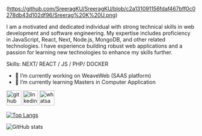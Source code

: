 (https://github.com/SreeragKU/SreeragKU/blob/c2a131091156fdaf467bff0c0278db43d102df96/Sreerag%20K%20U.png)


I am a motivated and dedicated individual with strong technical skills in web development and software engineering. My expertise includes proficiency in JavaScript, React, Next, Node.js, MongoDB, and other related technologies. I have experience building robust web applications and a passion for learning new technologies to enhance my skills further.

Skills: NEXT/ REACT / JS / PHP/ DOCKER

- 🔭 I’m currently working on WeaveWeb (SAAS platform) 
- 🌱 I’m currently learning Masters in Computer Application 


[<img src='https://cdn.jsdelivr.net/npm/simple-icons@3.0.1/icons/github.svg' alt='github' height='40'>](https://github.com/https://github.com/SreeragKU)  [<img src='https://cdn.jsdelivr.net/npm/simple-icons@3.0.1/icons/linkedin.svg' alt='linkedin' height='40'>](https://www.linkedin.com/in/https://www.linkedin.com/in/sreeragku//)  [<img src='https://cdn.jsdelivr.net/npm/simple-icons@3.0.1/icons/whatsapp.svg' alt='whatsapp' height='40'>](https://wa.me/+917306117605)  

[![Top Langs](https://github-readme-stats.vercel.app/api/top-langs/?username=https://github.com/SreeragKU)](https://github.com/anuraghazra/github-readme-stats)

![GitHub stats](https://github-readme-stats.vercel.app/api?username=https://github.com/SreeragKU&show_icons=true)  

